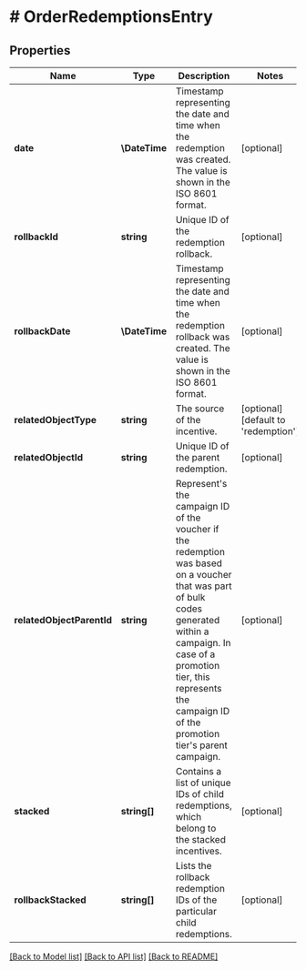 # # OrderRedemptionsEntry

## Properties

Name | Type | Description | Notes
------------ | ------------- | ------------- | -------------
**date** | **\DateTime** | Timestamp representing the date and time when the redemption was created. The value is shown in the ISO 8601 format. | [optional]
**rollbackId** | **string** | Unique ID of the redemption rollback. | [optional]
**rollbackDate** | **\DateTime** | Timestamp representing the date and time when the redemption rollback was created. The value is shown in the ISO 8601 format. | [optional]
**relatedObjectType** | **string** | The source of the incentive. | [optional] [default to 'redemption']
**relatedObjectId** | **string** | Unique ID of the parent redemption. | [optional]
**relatedObjectParentId** | **string** | Represent&#39;s the campaign ID of the voucher if the redemption was based on a voucher that was part of bulk codes generated within a campaign. In case of a promotion tier, this represents the campaign ID of the promotion tier&#39;s parent campaign. | [optional]
**stacked** | **string[]** | Contains a list of unique IDs of child redemptions, which belong to the stacked incentives. | [optional]
**rollbackStacked** | **string[]** | Lists the rollback redemption IDs of the particular child redemptions. | [optional]

[[Back to Model list]](../../README.md#models) [[Back to API list]](../../README.md#endpoints) [[Back to README]](../../README.md)
